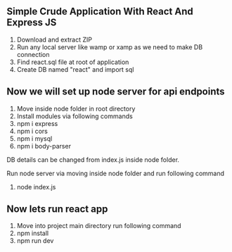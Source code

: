 ## Simple Crude Application With React And Express JS

1. Download and extract ZIP
2. Run any local server like wamp or xamp as we need to make DB connection
3. Find react.sql file at root of application
4. Create DB named "react" and import sql

## Now we will set up node server for api endpoints

1. Move inside node folder in root directory
2. Install modules via following commands
3. npm i express
4. npm i cors
5. npm i mysql
6. npm i body-parser

DB details can be changed from index.js inside node folder. 

Run node server via moving inside node folder and run following command
1. node index.js

## Now lets run react app

1. Move into project main directory run following command
2. npm install
3. npm run dev 


